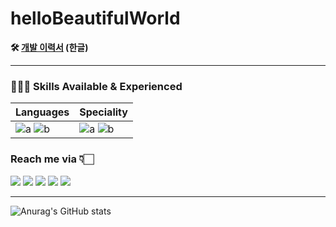 # helloBeautifulWorld

<div>
  <p>
    <strong>
      🛠 <a href="https://vanilla-wizard-5ea.notion.site/4608bf207c424071ad0dd3f64ba8ed3d?pvs=4">개발 이력서</a> (한글)
    </strong>
  </p>
</div>

---



<!---
WilleLee/WilleLee is a ✨ special ✨ repository because its `README.md` (this file) appears on your GitHub profile.
You can click the Preview link to take a look at your changes.
--->





### 🧑🏻‍🔧 Skills Available & Experienced


Languages | Speciality
---|---|
![a](https://img.shields.io/badge/JavaScript-F7DF1E?style=flat-square&logo=JavaScript&logoColor=FFFFFF) ![b](https://img.shields.io/badge/TypeScript-3178C6?style=flat-square&logo=TypeScript&logoColor=FFFFFF)|![a](https://img.shields.io/badge/React.js-61DAFB?style=flat-square&logo=React&logoColor=FFFFFF) ![b](https://img.shields.io/badge/Next.js-000000?style=flat-square&logo=Next.js&logoColor=FFFFFF) 




### Reach me via 👇🏻

<a href="https://www.instagram.com/wille_lee_reactive/" target="_blank"><img src="https://img.shields.io/badge/Instagram-E4405F?style=flat-square&logo=Instagram&logoColor=FFFFFF"/></a>
<a href="mailto:1992season@gmail.com" target="_blank"><img src="https://img.shields.io/badge/1992season@gmail.com-EA4335?style=flat-square&logo=Gmail&logoColor=FFFFFF"/></a>
<a href="https://www.instagram.com/wille_lee_reactive/" target="_blank"><img src="https://img.shields.io/badge/LinkedIn-0A66C2?style=flat-square&logo=LinkedIn&logoColor=FFFFFF"/></a>
<a href="https://github.com/WilleLee" target="_blank"><img src="https://img.shields.io/badge/GitHub-181717?style=flat-square&logo=GitHub&logoColor=FFFFFF"/></a>
<a href="https://www.threads.net/@wille_lee_reactive" target="_blank"><img src="https://img.shields.io/badge/Threads-000000?style=flat-square&logo=Threads&logoColor=FFFFFF"/></a>

---


![Anurag's GitHub stats](https://github-readme-stats.vercel.app/api?username=WilleLee&show_icons=true&theme=dark)

